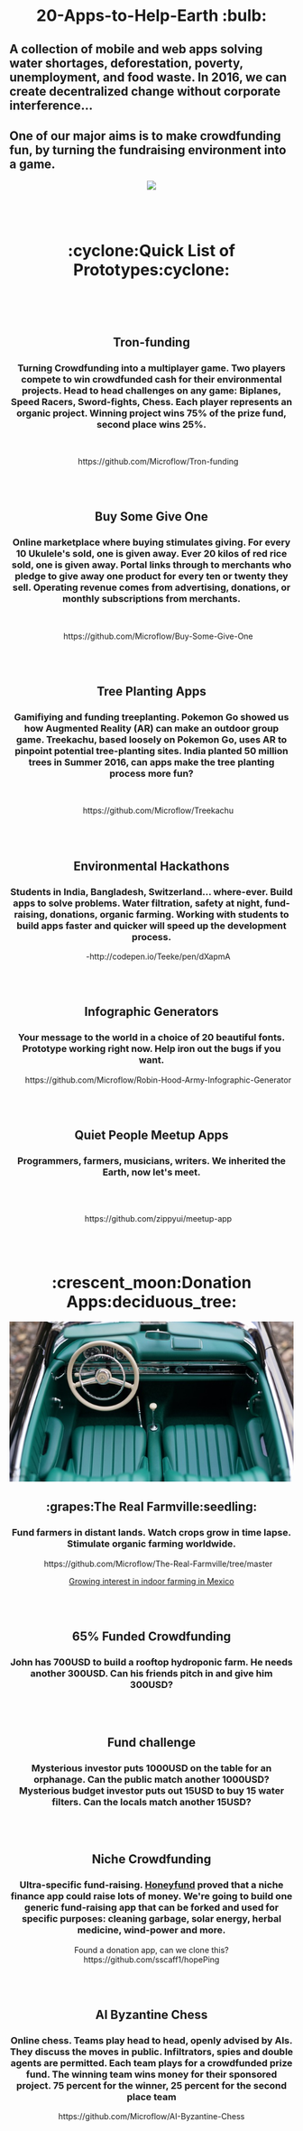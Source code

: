 <!-- TODO LIST

- ADD page jumps:

<h2 id="tips">Useful Tips Section</h2>
Then, add a link to the bookmark ("Useful Tips Section"), from within the same page:

<a href="#tips">Visit the Useful Tips Section</a>




-->





<link href="https://fonts.googleapis.com/css?family=Raleway" rel="stylesheet">

<h1 align="center"> 20-Apps-to-Help-Earth :bulb:</h1>

<h2>A collection of mobile and web apps solving water shortages, deforestation, poverty, unemployment, and food waste. In 2016, we can create decentralized change without corporate interference...</h2> 
<h2>One of our major aims is to make crowdfunding fun, by turning the fundraising environment into a game.</h2>

<p align="center">
<img src="http://i.imgur.com/42bYJfQ.jpg">
</p>

<br><br>

<h1 align="center";>:cyclone:Quick List of Prototypes:cyclone:</h1>
<br>
<br>
<br>
<h2 align="center">Tron-funding</h2>  <h3 align="center">Turning Crowdfunding into a multiplayer game. Two players compete to win crowdfunded cash for their environmental projects. Head to head challenges on any game: Biplanes, Speed Racers, Sword-fights, Chess. Each player represents an organic project. Winning project wins 75% of the prize fund, second place wins 25%.</h3>  
<br>

<ul align="center"> https://github.com/Microflow/Tron-funding</ul>
<br><br>
<h2 align="center">Buy Some Give One</h2> <h3 align="center">Online marketplace where buying stimulates giving. For every 10 Ukulele's sold, one is given away. Ever 20 kilos of red rice sold, one is given away. Portal links through to merchants who pledge to give away one product for every ten or twenty they sell. Operating revenue comes from advertising, donations, or monthly subscriptions from merchants.   </h3>  
<br>

<ul align="center"> https://github.com/Microflow/Buy-Some-Give-One</ul>
<br><br>
<h2 align="center">Tree Planting Apps</h2><h3 align="center">Gamifiying and funding treeplanting. Pokemon Go showed us how Augmented Reality (AR) can make an outdoor group game. Treekachu, based loosely on Pokemon Go, uses AR to pinpoint potential tree-planting sites. 
India planted 50 million trees in Summer 2016, can apps make the tree planting process more fun?
</h3>
<br>
<ul align="center">https://github.com/Microflow/Treekachu</ul>
<br><br>
<h2 align="center">Environmental Hackathons</h2><h3 align="center"> Students in India, Bangladesh, Switzerland... where-ever. Build apps to solve problems. Water filtration, safety at night, fund-raising, donations, organic farming. Working with students to build apps faster and quicker will speed up the development process.</h3>  
<ul align="center">-http://codepen.io/Teeke/pen/dXapmA</ul>
<br><br>
<h2 align="center">Infographic Generators</h2><h3 align="center"> Your message to the world in a choice of 20 beautiful fonts. Prototype working right now. Help iron out the bugs if you want. </h3>  
<ul align="center">https://github.com/Microflow/Robin-Hood-Army-Infographic-Generator</ul>
<br><br>

<h2 align="center">Quiet People Meetup Apps</h2><h3 align="center">Programmers, farmers, musicians, writers. We inherited the Earth, now let's meet.</h3>
<br><br>
<ul align="center">https://github.com/zippyui/meetup-app</ul>
<br><br>


<h1 align="center">:crescent_moon:Donation Apps:deciduous_tree:</h1>
<p align="center">
<img src="pexels-photo-132657.jpeg">
</p>

<h2 align="center">:grapes:The Real Farmville:seedling:</h2> <h3 align="center"> Fund farmers in distant lands. Watch crops grow in time lapse. Stimulate organic farming worldwide.</h3> 
<ul align ="center">https://github.com/Microflow/The-Real-Farmville/tree/master</ul>
<p align="center">
<a href="https://community.greentech.nl/crops/b/industry-news/posts/growing-interest-for-indoor-farming-in-mexico"; style="center";>Growing interest in indoor farming in Mexico</a>
</p>
<br><br>
<h2 align="center">65% Funded Crowdfunding</h2><h3 align="center"> John has 700USD to build a rooftop hydroponic farm. He needs another 300USD. Can his friends pitch in and give him 300USD?</h3>
<br><br>
<h2 align="center">Fund challenge  </h2><h3 align="center"> Mysterious investor puts 1000USD on the table for an orphanage. Can the public match another 1000USD? Mysterious budget investor puts out 15USD to buy 15 water filters. Can the locals match another 15USD?</h3>
<br><br>
<h2 align="center">Niche Crowdfunding</h2><h3 align="center">Ultra-specific fund-raising.
<a href="https://www.honeyfund.com">Honeyfund</a> proved that a niche finance app could raise lots of money. We're going to build one generic fund-raising app that can be forked and used for specific purposes: cleaning garbage, solar energy, herbal medicine, wind-power and more. 
</h3> 
<p align="center">
Found a donation app, can we clone this?
https://github.com/sscaff1/hopePing
</p>
<br>
<br>
<h2 align="center">AI Byzantine Chess</h2><h3 align="center">
Online chess. Teams play head to head, openly advised by AIs. They discuss the moves in public. Infiltrators, spies and double agents are permitted. Each team plays for a crowdfunded prize fund. The winning team wins money for their sponsored project. 75 percent for the winner, 25 percent for the second place team</h3>
</h3>
<p align="center">
https://github.com/Microflow/AI-Byzantine-Chess
</p>


<br><br><br><br><br><br><br><br><br><br><br><br>
<p align="center">
<img src="http://i.imgur.com/v6w17QK.jpg">
</p>


<br><br><br><br><br><br><br><br><br><br><br><br>












<h1 align="center">Other Programmer's Apps. Downloadable Now</h1>

<h2 align="center">Apps that Solve Food Waste: Food Sharing</h2>

<p align="center">
<img width="550px" height="400px" src="http://i.imgur.com/25fikTd.jpg" text-align="center">
</p>


- <a href="http://robinhoodarmy.com/">Robin Hood Army</a> - Decentralized group that takes no donations. Feeds surplus restaurant food to the poor. 

- <a href="https://www.youtube.com/watch?v=MB5YaETLJNk">Robin Hood Army BBC newsclip</a> - Overview of the Robin Hood Army in Action.

- <a href="http://olioex.com">Olioex</a> - Connects Shops and Neighbours so food can be shared. Over 100,000 items shared between 80,000 people. 

- <a href="http://wastenofood.org">WasteNoFood</a>

<h2 align="center">:ferris_wheel:Food Sharing Apps on Google Play and Itunes:mount_fuji:</h2>

- <a href="https://play.google.com/store/apps/details?id=com.wastenofood.app&hl=en">Waste No Food: Google Play</a>

- <a href="https://itunes.apple.com/us/app/wastenofood/id866786935?mt=8">Waste No Food: Itunes</a>

<h2 align="center">Food Sharing Apps in the Media</h2>

- <a href="http://fortune.com/2015/04/16/could-these-apps-solve-americas-huge-food-waste-problem/">Forbes on Food Sharing Apps</a>

<br><br>

<h2 align="center">Tree Planting</h2>

- <a href="https://www.ecosia.org">Ecosia Search Engine</a> - A Browser that plants trees. Over 500,000 trees planted. 
<h3>:palm_tree::deciduous_tree::evergreen_tree:</h3>
<br><br><br><br><br><br><br><br><br><br><br><br>

<p align="center">
<img width="800px" height="600px" src="pexels-city-at-night.jpeg">
</p>
<h2 align="center">Free Computer Education.</h2>

- <a href="www.freecodecamp.com">Free Code Camp</a>

<h2 align="center">Fair Priced Computer Education</h2>

- <a href="https://academy.zenva.com">Zenva Academy</a>
- <a href="https://school.codequs.com/">Codequs</a>

<br><br><br><br><br><br><br><br><br>

<p align="center">
<img width="800px" height="500" src="laptop-notebook-working-outside.jpg">
</p>


